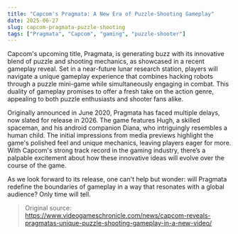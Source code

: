 ```yaml
---
title: "Capcom's Pragmata: A New Era of Puzzle-Shooting Gameplay"
date: 2025-06-27
slug: capcom-pragmata-puzzle-shooting
tags: ["Pragmata", "Capcom", "gaming", "puzzle-shooter"]
---
```


Capcom's upcoming title, Pragmata, is generating buzz with its innovative blend of puzzle and shooting mechanics, as showcased in a recent gameplay reveal. Set in a near-future lunar research station, players will navigate a unique gameplay experience that combines hacking robots through a puzzle mini-game while simultaneously engaging in combat. This duality of gameplay promises to offer a fresh take on the action genre, appealing to both puzzle enthusiasts and shooter fans alike.

Originally announced in June 2020, Pragmata has faced multiple delays, now slated for release in 2026. The game features Hugh, a skilled spaceman, and his android companion Diana, who intriguingly resembles a human child. The initial impressions from media previews highlight the game's polished feel and unique mechanics, leaving players eager for more. With Capcom's strong track record in the gaming industry, there’s a palpable excitement about how these innovative ideas will evolve over the course of the game.

As we look forward to its release, one can't help but wonder: will Pragmata redefine the boundaries of gameplay in a way that resonates with a global audience? Only time will tell.

> Original source: https://www.videogameschronicle.com/news/capcom-reveals-pragmatas-unique-puzzle-shooting-gameplay-in-a-new-video/